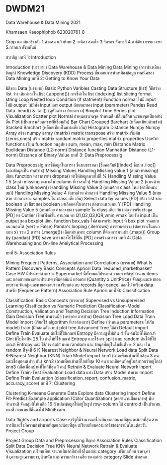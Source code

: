 # DWDM21
Data Warehouse &amp; Data Mining 2021

Khamsaen Kaeophiphob 623020761-8

Grop แมวส้มสร้างตัว
1.คำแสน แก้วพิภพ
2.วานิตา สมเด็จ
3.จิตรกร จันทะสี 
4.อาธิติยา ธรรมวงษา
5.กรกนก สังฆพันธ์  

สารบัญ
บทที่ 1: Introduction

Introduction (บรรยาย)
Data Warehouse & Data Mining
Data Mining (การทำเหมืองข้อมูล)
Knowledge Discovery (KDD) Process
ขั้นตอนการทำเหมืองข้อมูล
เทคนิคของ Data Mining
บทที่ 2: Getting to Know Your Data

มิติของ Data (บรรยาย)
Basic Python
Varibles
Casting
Data Structure (list)
วิธีสร้าง list ว่าง
เติมค่าลงใน list (.append())
การชี้ค่าใน list (indexing)
list slicing
format string
Loop
Nested loop
Condition (if statment)
Function
normal
ไม่มี input
ไม่มี output
ไม่มีทั้ง input และ output
ลักษณะของ input (parameter)
Pandas
Read Data
.head() & .tail() (ดูหัวตาราง ท้ายตาราง)
Boxplot
Time Series plot
Visualization
Scatter plot
Normal
กำหนดขนาดจุด
กำหนดสี
เปลี่ยนลักษณะของจุดเป็นอย่างอื่น
Plot (เป็นการพล็อตกราฟที่เชื่อมกัน)
Bar Chart
Grouped Barchart (พล็อตเทียบด้านข้าง)
Stacked Barchart (พล็อตเทียบในแท่งเดียวกัน)
Histogram
Distance Numpy
Numpy Array
สร้าง numpy array (matrix)
matrix transpose
สร้าง matrix เริ่มต้น (zeros,ones)
สร้าง matrix random
matrix properties
matrix properties
Useful functions
เขียน function วนลูปหา sum, mean, max, min
Distance Matrix
Euclidean Distance (L2-norm)
Distance function
Manhattan Distance (L1-norm)
Distance of Binary Value
บทที่ 3: Data Preprocessig

Data Preprocessig
การชี้ข้อมูลในตาราง
ชี้แบบธรรมดา [ชื่อคอลัมน์][index]
ชี้แบบ .iloc[] (มองข้อมูลเป็น matrix)
Missing Values
Handling Missing value 1 (ลบค่า missing)
เขียน function หาว่าการทำ dropna() ทำให้ข้อมูลหายไปกี่ %
Handling Missing Value 1.5 (ลบค่า missing เฉพาะใน column ที่เราสนใจ)
Handling Missing Value 2 (แทนด้วย class ใหม่ (unknown))
Handling Missing Value 3 (แทนด้วย class ใหม่ (ค่าที่เหมาะสม))
Handling Missing Value 4 (แทนด้วย ค่ากลาง)
Handling Missing Value 5 (แทนด้วย ค่ากลางของ samples ใน class เดียวกัน)
Select data by values [PD]
สร้าง list ของ boolean
นำ list ของ boolean มาเลือกค่าในตาราง
ต่อตางแนวแกน Y [PD]
Handling Missing Value 5 (แทนด้วย ค่ากลางของ sample ใน class เดียวกัน) ต่อ
การเรียงข้อมูล [PD]
หา Outlier
เขียนฟังค์ชั่น คำนวณ หา Q1,Q2,Q3,IQR,vmin,vmax โดยรับ input เป็น output ขอบ boxplot
เขียน function box_vals ให้สามารถรับ input ที่ box plot วาดแบบแนวนอนได้ (vert = False)
Panda's looping (.ilerrows)
การรวมตาราง (ต่อตารางในแนวแกน x)
รวม 2 ตาราง (.merge())
เลือกมาเฉพาะ column ที่ต้องการมาแปะ (.map())
Group by (pandas)
[PD] save ตารางเอาไปใช้ที่อื่น
[PD] การสร้างตาราง
บทที่ 4: Data Warehousing and On-line Analytical Processing

บทที่ 5: Association Rules

Mining Frequent Patterns, Association and Correlations (บรรยาย)
What Is Pattern Discovery
Basic Concepts
Apriori
Data 'reduced_marketbasket' Case
HW
มีประเทศสาขาของ Supermarket นี้ทั้งหมดกี่ประเทศ
วาดกราฟสรุปจำนวน items และ ยอดขายของแต่ละประเทศ
เพิ่มคอลัมน์ ยอดขาย (Quantity x UnitPrice)
จัดกลุ่มและหายอดขายรวม
จัดกลุ่มและหายอดขายรวม
เรียนต่อ
ลบ records ที่ถูก cancel ออกไป
เตรียม data สำหรับ (Fequence Pattern) Association Rule
Apriori
บทที่ 6: Classification

Classification: Basic Concepts (บรรยาย)
Supervised vs Unsupervised Learning
Clssification vs Numeric Prediction
Classification-Model Construction, Validation and Testing
Decision Tree Induction
Information Gain
Decision Tree คำนวนมือ (บรรยาย การบ้าน)
Decision Tree
Load Data
Train Model
import (เรียกใช้ algorithm ที่เราต้องการ)
Define (กำหนด parameters ให้กับ model)
train (ฝึกสอนตัวแบบ)
plot tree
Advanced Tree
ใช้ค่า Default
import
Define
Train
Evaluate
ต้นไม้ที่ใช้เกณฑ์ Entropy มีความสูงไม่เกิน 4 ชั้น
ต้นไม้ที่ใช้เกณฑ์ Gini มีใบไม่เกิน 25 ใบ
ต้นไม้ที่ใช้เกณฑ์ Entropy และใช้การ split แบบ random
ต้นไม้ที่ใช้เกณฑ์ Entropy และ ใช้การ split แบบ random และ ข้อมูลที่อยู่ในใบขั้นต่ำ = 2 และ เริ่ม random ที่จุดที่ 6
K-Nearest Neighbor & Neural Network
Load data
Split Data
K-Nearest Neighbor (KNN)
Trian Model
import
knn1 (ถามเพื่อนบ้านที่ใกล้สุด 3 คน และเชื่อทุกคนเท่าๆ กัน)
knn2 (ถามเพื่อนบ้านที่ใกล้ที่สุด 10 คน และเชือคนที่อยู่ใกล้มากกว่าอยู่ไกล)
knn3 (เชื่อเพื่อนบ้านที่ใกล้ที่สุด 1 คน)
Retrain & Evaluate
Neural Network
inport
Define
Train-Test
Evaluation
Load data
แบ่ง Data
สร้าง Model ทำนาย
Import
Define
Train
Evaluation (classification_report, confusion_matrix, accuracy_score)
บทที่ 7: Clustering

Clustering
K-means
Generate Data
Explore data
Clustering
Import
Define
Fit-Predict
Example application (Color Quantization) (ลดจำนวนสีของภาพ)
นับจำนวนสี
จัดกลุ่มสีให้เหลือ 16 สี
แปลงข้อมูลให้อยู่ในรูป row-column
ใช้ centroid เป็นตัวแทนของสี
การแทนสีคืนลงไป
MiniExam

Data flights and airports Case
หารัฐที่มีจำนวนเครื่องบินขาออกมากที่สุดและน้อยที่สุด
สายการบินอะไรมีความล่าช้ามากที่สุดและน้อยที่สุด
เปรียบเทียบความล่าช้าของการบินในแต่ละวัน
Project Group

Project Group
Data and Preprocessing
ปัญหา
Association Rules
Classification
Split Data
Decision Tree
KNN
Neural Network
Retrain & Evaluate
Visualization
เปรียบเทียบจำนวนสินค้าที่ขายได้ในแต่ล่ะ category
เปรียบเทียบ ราคา,ค่าส่ง,ความสูง,ความยาว,น้ำหนัก และ ความกว้าง เฉลี่ย ของแต่ล่ะ category
Slide นำเสนอ
